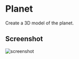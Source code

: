 # Planet

Create a 3D model of the planet.

## Screenshot

![screenshot](../../resource/planet.gif)  